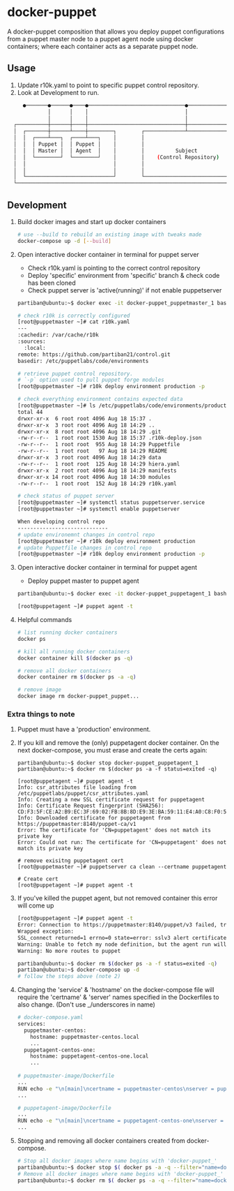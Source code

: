 # docker-puppet

A docker-puppet composition that allows you deploy puppet configurations from a puppet master
node to a puppet agent node using docker containers; where each container acts as a separate 
puppet node.  

## Usage

1. Update r10k.yaml to point to specific puppet control repository.
2. Look at Development to run. 

```bash
     ●───────●──────●────●───────────────────────────────●─────────────────●
             │      │    │                               │                  
             │      │    │                               │                  
  ┌──────────┼──────┼────┼───────────────────────────────┼─────────────────┐
  │  ┌───────┼──────┴────┼────────┐        ┌─────────────┴──────────────┐  │
  │  │  ┌────┴───┐  ┌────┴───┐    │        │                            │  │
  │  │  │ Puppet │  │ Puppet │    │        │                            │  │
  │  │  │ Master │  │ Agent  │    │        │          Subject           │  │
  │  │  └────────┘  └────────┘    │        │    (Control Repository)    │  │
  │  │                            │        │                            │  │
  │  │                            │        │                            │  │
  │  └────────────────────────────┘        └────────────────────────────┘  │
  └────────────────────────────────────────────────────────────────────────┘
```

## Development

1. Build docker images and start up docker containers 
    ```bash
    # use --build to rebuild an existing image with tweaks made
    docker-compose up -d [--build]
    ```

2. Open interactive docker container in terminal for puppet server
    - Check r10k.yaml is pointing to the correct control repository
    - Deploy 'specific' environment from 'specific' branch & check code has been cloned
    - Check puppet server is 'active(running)' if not enable puppetserver 
    ```bash
    partiban@ubuntu:~$ docker exec -it docker-puppet_puppetmaster_1 bash

    # check r10k is correctly configured
    [root@puppetmaster ~]# cat r10k.yaml
    ---
    :cachedir: /var/cache/r10k
    :sources:
      :local:
    remote: https://github.com/partiban21/control.git
    basedir: /etc/puppetlabs/code/environments

    # retrieve puppet control repository. 
    # `-p` option used to pull puppet forge modules
    [root@puppetmaster ~]# r10k deploy environment production -p

    # check everything environment contains expected data
    [root@puppetmaster ~]# ls /etc/puppetlabs/code/environments/production/
    total 44
    drwxr-xr-x  6 root root 4096 Aug 18 15:37 .
    drwxr-xr-x  3 root root 4096 Aug 18 14:29 ..
    drwxr-xr-x  8 root root 4096 Aug 18 14:29 .git
    -rw-r--r--  1 root root 1530 Aug 18 15:37 .r10k-deploy.json
    -rw-r--r--  1 root root  955 Aug 18 14:29 Puppetfile
    -rw-r--r--  1 root root   97 Aug 18 14:29 README
    drwxr-xr-x  3 root root 4096 Aug 18 14:29 data
    -rw-r--r--  1 root root  125 Aug 18 14:29 hiera.yaml
    drwxr-xr-x  2 root root 4096 Aug 18 14:29 manifests
    drwxr-xr-x 14 root root 4096 Aug 18 14:30 modules
    -rw-r--r--  1 root root  152 Aug 18 14:29 r10k.yaml

    # check status of puppet server
    [root@puppetmaster ~]# systemctl status puppetserver.service
    [root@puppetmaster ~]# systemctl enable puppetserver
   
    When developing control repo
    -----------------------------
    # update environemnt changes in control repo 
    [root@puppetmaster ~]# r10k deploy environment production
    # update Puppetfile changes in control repo
    [root@puppetmaster ~]# r10k deploy environment production -p
    ```

3. Open interactive docker container in terminal for puppet agent
    - Deploy puppet master to puppet agent
    ```bash    
    partiban@ubuntu:~$ docker exec -it docker-puppet_puppetagent_1 bash
    
    [root@puppetagent ~]# puppet agent -t    
    ```



5. Helpful commands
    ```bash
    # list running docker containers 
    docker ps

    # kill all running docker containers
    docker container kill $(docker ps -q)

    # remove all docker containers
    docker container rm $(docker ps -a -q)
   
    # remove image
    docker image rm docker-puppet_puppet...
    ```

### Extra things to note

1. Puppet must have a 'production' environment.

2. If you kill and remove the (only) puppetagent docker container. On the next docker-compose, you must 
erase and create the certs again:
    ```
    partiban@ubuntu:~$ docker stop docker-puppet_puppetagent_1
    partiban@ubuntu:~$ docker rm $(docker ps -a -f status=exited -q)
   
    [root@puppetagent ~]# puppet agent -t
    Info: csr_attributes file loading from /etc/puppetlabs/puppet/csr_attributes.yaml
    Info: Creating a new SSL certificate request for puppetagent
    Info: Certificate Request fingerprint (SHA256): CD:F3:5F:CE:A2:B9:EC:3F:69:02:FB:8B:8D:E9:3E:BA:59:11:E4:A0:C8:F0:56:59:C0:4F:36:36:4D:84:B9:02
    Info: Downloaded certificate for puppetagent from https://puppetmaster:8140/puppet-ca/v1
    Error: The certificate for 'CN=puppetagent' does not match its private key
    Error: Could not run: The certificate for 'CN=puppetagent' does not match its private key
    
    # remove exisitng puppetagent cert
    [root@puppetmaster ~]# puppetserver ca clean --certname puppetagent
    
    # Create cert
    [root@puppetagent ~]# puppet agent -t    
    ```
3. If you've killed the puppet agent, but not removed container this error will come up
    ```bash
    [root@puppetagent ~]# puppet agent -t  
    Error: Connection to https://puppetmaster:8140/puppet/v3 failed, trying next route: Request to https://puppetmaster:8140/puppet/v3 failed after 0.058 seconds: SSL_connect returned=1 errno=0 state=error: sslv3 alert certificate unknown
    Wrapped exception:
    SSL_connect returned=1 errno=0 state=error: sslv3 alert certificate unknown
    Warning: Unable to fetch my node definition, but the agent run will continue:
    Warning: No more routes to puppet
   
    partiban@ubuntu:~$ docker rm $(docker ps -a -f status=exited -q)
    partiban@ubuntu:~$ docker-compose up -d
    # follow the steps above (note 2)
    ```
  
4. Changing the 'service' & 'hostname' on the docker-compose file will require the 
'certname' & 'server' names specified in the Dockerfiles to also change. (Don't 
use _/underscores in name)
    ```bash
    # docker-compose.yaml
    services:
      puppetmaster-centos:
        hostname: puppetmaster-centos.local
        ...
      puppetagent-centos-one:
        hostname: puppetagent-centos-one.local 
        ...
     
    # puppetmaster-image/Dockerfile
    ...
    RUN echo -e "\n[main]\ncertname = puppetmaster-centos\nserver = puppetmaster-centos" >> /etc/puppetlabs/puppet/puppet.conf
    ...
   
    # puppetagent-image/Dockerfile
    ...
    RUN echo -e "\n[main]\ncertname = puppetagent-centos-one\nserver = puppetmaster-centos" >> /etc/puppetlabs/puppet/puppet.conf
    ...
    ```

5. Stopping and removing all docker containers created from docker-compose.
   ```bash
   # Stop all docker images where name begins with 'docker-puppet_'
   partiban@ubuntu:~$ docker stop $( docker ps -a -q --filter="name=docker-puppet_")
   # Remove all docker images where name begins with 'docker-puppet_'
   partiban@ubuntu:~$ docker rm $( docker ps -a -q --filter="name=docker-puppet_")
   ```
